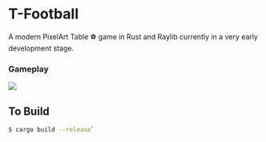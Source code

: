 # T-Football
A modern PixelArt Table ⚽ game in Rust and Raylib currently in a very early development stage.

### Gameplay
![](https://i.ibb.co/vVHFH0J/t-football.gif)

## To Build
```bash
$ cargo build --release`
```